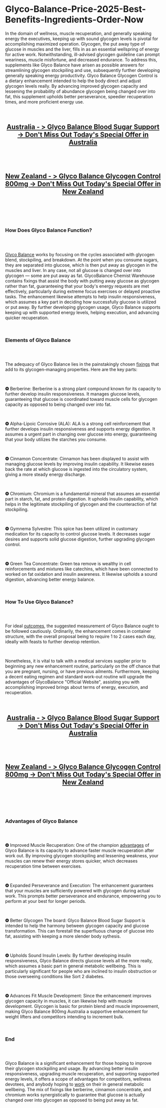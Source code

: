 # Glyco-Balance-Price-2025-Best-Benefits-Ingredients-Order-Now

<p>In the domain of wellness, muscle recuperation, and generally speaking energy the executives, keeping up with sound glycogen levels is pivotal for accomplishing maximized operation. Glycogen, the put away type of glucose in muscles and the liver, fills in as an essential wellspring of energy for active work. Notwithstanding, ill-advised glycogen guideline can prompt weariness, muscle misfortune, and decreased endurance. To address this, supplements like Glyco Balance have arisen as possible answers for streamlining glycogen stockpiling and use, subsequently further developing generally speaking energy productivity. Glyco Balance Glycogen Control is a dietary enhancement intended to help the body direct and adjust glycogen levels really. By advancing improved glycogen capacity and lessening the probability of abundance glycogen being changed over into fat, this supplement upholds better perseverance, speedier recuperation times, and more proficient energy use.</p>
<p>&nbsp;</p>
<h2 style="text-align: center;"><a href="https://glycobalance-au.com/go/order-au/"><strong>Australia - &gt; Glyco Balance Blood Sugar Support -&gt; Don't Miss Out Today's Special Offer in Australia</strong></a></h2>
<h2 style="text-align: center;">&nbsp;</h2>
<h2 style="text-align: center;"><a href="https://glycobalance-au.com/go/order-nz/"><strong>New Zealand - &gt; Glyco Balance Glycogen Control 800mg -&gt; Don't Miss Out Today's Special Offer in New Zealand</strong></a></h2>
<p>&nbsp;</p>
<p><a href="https://glycobalance-au.com/go/order-au/"><img src="https://storage.penzu.com/g/D6ZLbr9fiEg8453W" alt="" /></a></p>
<p>&nbsp;</p>
<h3><strong>How Does Glyco Balance Function?</strong></h3>
<h3>&nbsp;</h3>
<p><a href="https://glycobalance-au.com/">Glyco Balance</a>&nbsp;works by focusing on the cycles associated with glycogen blend, stockpiling, and breakdown. At the point when you consume sugars, they are separated into glucose, which is then put away as glycogen in the muscles and liver. In any case, not all glucose is changed over into glycogen &mdash; some are put away as fat. GlycoBalance Chemist Warehouse contains fixings that assist the body with putting away glucose as glycogen rather than fat, guaranteeing that your body's energy requests are met effectively, particularly during extreme focus exercises or delayed proactive tasks. The enhancement likewise attempts to help insulin responsiveness, which assumes a key part in deciding how successfully glucose is utilized or put away. By further developing glycogen usage, Glyco Balance supports keeping up with supported energy levels, helping execution, and advancing quicker recuperation.</p>
<p>&nbsp;</p>
<h3><strong>Elements of Glyco Balance</strong></h3>
<h3>&nbsp;</h3>
<p>The adequacy of Glyco Balance lies in the painstakingly chosen&nbsp;<a href="https://theguardianbotanicals.com/gluco-ally/">fixings</a>&nbsp;that add to its glycogen-managing properties. Here are the key parts:</p>
<p>&nbsp;</p>
<p><strong>❂</strong>&nbsp;Berberine: Berberine is a strong plant compound known for its capacity to further develop insulin responsiveness. It manages glucose levels, guaranteeing that glucose is coordinated toward muscle cells for glycogen capacity as opposed to being changed over into fat.</p>
<p>&nbsp;</p>
<p><strong>❂</strong>&nbsp;Alpha-Lipoic Corrosive (ALA): ALA is a strong cell reinforcement that further develops insulin responsiveness and supports energy digestion. It assumes a urgent part in changing over glucose into energy, guaranteeing that your body utilizes the starches you consume.</p>
<p>&nbsp;</p>
<p><strong>❂</strong>&nbsp;Cinnamon Concentrate: Cinnamon has been displayed to assist with managing glucose levels by improving insulin capability. It likewise eases back the rate at which glucose is ingested into the circulatory system, giving a more steady energy discharge.</p>
<p>&nbsp;</p>
<p><strong>❂</strong>&nbsp;Chromium: Chromium is a fundamental mineral that assumes an essential part in starch, fat, and protein digestion. It upholds insulin capability, which helps in the legitimate stockpiling of glycogen and the counteraction of fat stockpiling.</p>
<p>&nbsp;</p>
<p><strong>❂</strong>&nbsp;Gymnema Sylvestre: This spice has been utilized in customary medication for its capacity to control glucose levels. It decreases sugar desires and supports solid glucose digestion, further upgrading glycogen control.</p>
<p>&nbsp;</p>
<p><strong>❂</strong>&nbsp;Green Tea Concentrate: Green tea remove is wealthy in cell reinforcements and mixtures like catechins, which have been connected to worked on fat oxidation and insulin awareness. It likewise upholds a sound digestion, advancing better energy balance.</p>
<p>&nbsp;</p>
<h3><strong>How To Use Glyco Balance?</strong></h3>
<h3>&nbsp;</h3>
<p>For ideal&nbsp;<a href="https://healthcharmbloodsugar.com/glucomaxum/">outcomes</a>, the suggested measurement of Glyco Balance ought to be followed cautiously. Ordinarily, the enhancement comes in container structure, with the overall proposal being to require 1 to 2 cases each day, ideally with feasts to further develop retention.</p>
<p>&nbsp;</p>
<p>Nonetheless, it is vital to talk with a medical services supplier prior to beginning any new enhancement routine, particularly on the off chance that you are pregnant, nursing, or have previous ailments. Furthermore, keeping a decent eating regimen and standard work-out routine will upgrade the advantages of GlycoBalance "Official Website", assisting you with accomplishing improved brings about terms of energy, execution, and recuperation.</p>
<p>&nbsp;</p>
<h2 style="text-align: center;"><a href="https://glycobalance-au.com/go/order-au/"><strong>Australia - &gt; Glyco Balance Blood Sugar Support -&gt; Don't Miss Out Today's Special Offer in Australia</strong></a></h2>
<h2 style="text-align: center;">&nbsp;</h2>
<h2 style="text-align: center;"><a href="https://glycobalance-au.com/go/order-nz/"><strong>New Zealand - &gt; Glyco Balance Glycogen Control 800mg -&gt; Don't Miss Out Today's Special Offer in New Zealand</strong></a></h2>
<p>&nbsp;</p>
<p><a href="https://glycobalance-au.com/go/order-au/"><img src="https://storage.penzu.com/g/zkBgTBLLfbLdo6T3" alt="" /></a></p>
<p>&nbsp;</p>
<h3><strong>Advantages of Glyco Balance</strong></h3>
<h3>&nbsp;</h3>
<p><strong>❂</strong>&nbsp;Improved Muscle Recuperation: One of the champion&nbsp;<a href="https://vitalitynaturalscbd.com/harmony-wave-cbd-gummies/">advantages</a>&nbsp;of Glyco Balance is its capacity to advance faster muscle recuperation after work out. By improving glycogen stockpiling and lessening weakness, your muscles can renew their energy stores quicker, which decreases recuperation time between exercises.</p>
<p>&nbsp;</p>
<p><strong>❂</strong>&nbsp;Expanded Perseverance and Execution: The enhancement guarantees that your muscles are sufficiently powered with glycogen during actual work. This prompts better perseverance and endurance, empowering you to perform at your best for longer periods.</p>
<p>&nbsp;</p>
<p><strong>❂</strong>&nbsp;Better Glycogen The board: Glyco Balance Blood Sugar Support is intended to help the harmony between glycogen capacity and glucose transformation. This can forestall the superfluous change of glucose into fat, assisting with keeping a more slender body sythesis.</p>
<p>&nbsp;</p>
<p><strong>❂</strong>&nbsp;Upholds Sound Insulin Levels: By further developing insulin responsiveness, Glyco Balance directs glucose levels all the more really, which assumes a basic part in general metabolic wellbeing. This is particularly significant for people who are inclined to insulin obstruction or those overseeing conditions like Sort 2 diabetes.</p>
<p>&nbsp;</p>
<p><strong>❂</strong>&nbsp;Advances Fit Muscle Development: Since the enhancement improves glycogen capacity in muscles, it can likewise help with muscle development. Glycogen is basic for protein blend and muscle improvement, making Glyco Balance 800mg Australia a supportive enhancement for weight lifters and competitors intending to increment bulk.</p>
<p>&nbsp;</p>
<h3><strong>End</strong></h3>
<h3>&nbsp;</h3>
<p>Glyco Balance is a significant enhancement for those hoping to improve their glycogen stockpiling and usage. By advancing better insulin responsiveness, upgrading muscle recuperation, and supporting supported energy levels, it offers a scope of advantages for competitors, wellness devotees, and anybody hoping to&nbsp;<a href="https://cardiavitals.de/">work</a>&nbsp;on their in general metabolic wellbeing. The mix of fixings like berberine, cinnamon concentrate, and chromium works synergistically to guarantee that glucose is actually changed over into glycogen as opposed to being put away as fat.</p>
